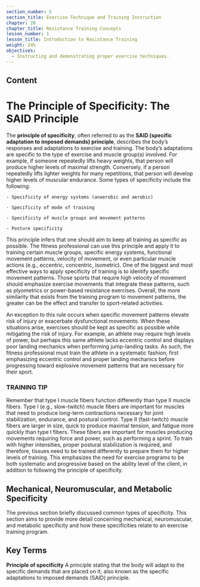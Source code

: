 ```yaml
---
section_number: 5
section_title: Exercise Technique and Training Instruction
chapter: 20
chapter_title: Resistance Training Concepts
lesson_number: 1
lesson_title: Introduction to Resistance Training
weight: 24%
objectives:
  - Instructing and demonstrating proper exercise techniques.
---
```


## Content
# The Principle of Specificity: The SAID Principle

The **principle of specificity**, often referred to as the **SAID (specific adaptation to imposed demands) principle**, describes the body’s responses and adaptations to exercise and training. The body’s adaptations are specific to the type of exercise and muscle group(s) involved. For example, if someone repeatedly lifts heavy weights, that person will produce higher levels of maximal strength. Conversely, if a person repeatedly lifts lighter weights for many repetitions, that person will develop higher levels of muscular endurance. Some types of specificity include the following:

	- Specificity of energy systems (anaerobic and aerobic)

	- Specificity of mode of training

	- Specificity of muscle groups and movement patterns

	- Posture specificity

This principle infers that one should aim to keep all training as specific as possible. The fitness professional can use this principle and apply it to training certain muscle groups, specific energy systems, functional movement patterns, velocity of movement, or even particular muscle actions (e.g., eccentric, concentric, isometric). One of the biggest and most effective ways to apply specificity of training is to identify specific movement patterns. Those sports that require high velocity of movement should emphasize exercise movements that integrate these patterns, such as plyometrics or power-based resistance exercises. Overall, the more similarity that exists from the training program to movement patterns, the greater can be the effect and transfer to sport-related activities.

An exception to this rule occurs when specific movement patterns elevate risk of injury or exacerbate dysfunctional movements. When these situations arise, exercises should be kept as specific as possible while mitigating the risk of injury. For example, an athlete may require high levels of power, but perhaps this same athlete lacks eccentric control and displays poor landing mechanics when performing jump-landing tasks. As such, the fitness professional must train the athlete in a systematic fashion, first emphasizing eccentric control and proper landing mechanics before progressing toward explosive movement patterns that are necessary for their sport.

### TRAINING TIP

Remember that type I muscle fibers function differently than type II muscle fibers. Type I (e.g., slow-twitch) muscle fibers are important for muscles that need to produce long-term contractions necessary for joint stabilization, endurance, and postural control. Type II (fast-twitch) muscle fibers are larger in size, quick to produce maximal tension, and fatigue more quickly than type I fibers. These fibers are important for muscles producing movements requiring force and power, such as performing a sprint. To train with higher intensities, proper postural stabilization is required, and therefore, tissues need to be trained differently to prepare them for higher levels of training. This emphasizes the need for exercise programs to be both systematic and progressive based on the ability level of the client, in addition to following the principle of specificity.

## Mechanical, Neuromuscular, and Metabolic Specificity

The previous section briefly discussed common types of specificity. This section aims to provide more detail concerning mechanical, neuromuscular, and metabolic specificity and how these specificities relate to an exercise training program.

## Key Terms

**Principle of specificity**
A principle stating that the body will adapt to the specific demands that are placed on it; also known as the specific adaptations to imposed demands (SAID) principle.